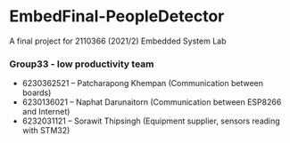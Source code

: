 # EmbedFinal-PeopleDetector

A final project for 2110366 (2021/2) Embedded System Lab
<br/>
### Group33 - low productivity team
* 6230362521 – Patcharapong Khempan  (Communication between boards)
* 6230136021 – Naphat Darunaitorn    (Communication between ESP8266 and Internet)
* 6232031121 – Sorawit Thipsingh     (Equipment supplier, sensors reading with STM32)


